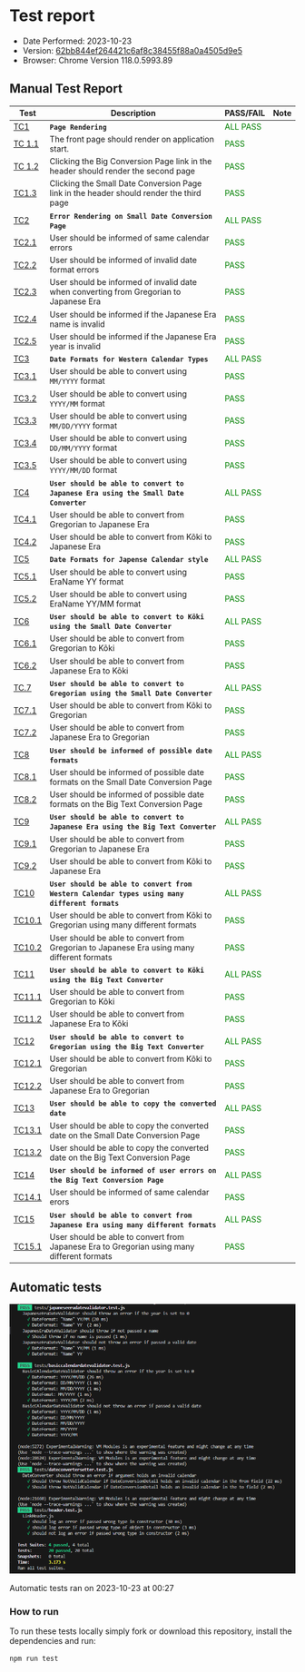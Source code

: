 # Test report

* Date Performed: 2023-10-23
* Version: [62bb844ef264421c6af8c38455f88a0a4505d9e5](https://github.com/IchanP/L3-DateConverter/tree/62bb844ef264421c6af8c38455f88a0a4505d9e5)
* Browser: Chrome Version 118.0.5993.89

## Manual Test Report

| Test | Description               | PASS/FAIL | Note |
|------|---------------------------|------------------|-----------|
| [TC1](./testspecification.md#tc-1-page-rendering)  | **`Page Rendering`** | <span style="color: green">ALL PASS</span> | |
| [TC 1.1](./testspecification.md#tc-11-the-front-page-should-render-on-application-start) | The front page should render on application start. |  <span style="color: green">PASS</span>  |  |
| [TC 1.2](./testspecification.md#tc12-clicking-the-big-conversion-page-link-in-the-header-should-render-the-second-page) | Clicking the Big Conversion Page link in the header should render the second page |  <span style="color: green">PASS</span>  |  |
| [TC1.3](./testspecification.md#tc13-clicking-the-small-date-conversion-page-link-in-the-header-should-render-the-third-page) | Clicking the Small Date Conversion Page link in the header should render the third page | <span style="color: green">PASS</span> | |
| [TC2](./testspecification.md#tc-2-error-rendering-on-small-date-conversion-page) | **``Error Rendering on Small Date Conversion Page``** | <span style="color: green">ALL PASS</span> | |
| [TC2.1](./testspecification.md#tc21-user-should-be-informed-of-same-calendar-errors) | User should be informed of same calendar errors | <span style="color: green">PASS</span> | |
| [TC2.2](./testspecification.md#tc22-user-should-be-informed-of-invalid-date-format-errors) | User should be informed of invalid date format errors | <span style="color: green">PASS</span> | |
| [TC2.3](./testspecification.md#tc23-user-should-be-informed-of-invalid-date-when-converting-from-gregorian-to-japanese-era) | User should be informed of invalid date when converting from Gregorian to Japanese Era | <span style="color: green">PASS</span> | |
| [TC2.4](./testspecification.md#tc24-user-should-be-informed-if-the-japanese-era-name-is-invalid) | User should be informed if the Japanese Era name is invalid | <span style="color: green">PASS</span> | |
| [TC2.5](./testspecification.md#tc25-user-should-be-informed-if-the-japanese-era-year-is-invalid) | User should be informed if the Japanese Era year is invalid | <span style="color: green">PASS</span> | |
| [TC3](./testspecification.md#tc-3---date-formats-for-western-calendar-types) | **`Date Formats for Western Calendar Types`** | <span style="color: green">ALL PASS</span> | |
| [TC3.1](./testspecification.md#tc31-user-should-be-able-to-convert-using-mmyyyy-format) | User should be able to convert using `MM/YYYY` format | <span style="color: green">PASS</span> | |
| [TC3.2](./testspecification.md#tc-32-user-should-be-able-to-convert-using-yyyymm-format) | User should be able to convert using `YYYY/MM` format | <span style="color: green">PASS</span> | |
| [TC3.3](./testspecification.md#tc33-user-should-be-able-to-convert-using-mmddyyyy-format) | User should be able to convert using `MM/DD/YYYY` format | <span style="color: green">PASS</span> | |
| [TC3.4](./testspecification.md#tc34-user-should-be-able-to-convert-using-ddmmyyyy-format) | User should be able to convert using `DD/MM/YYYY` format | <span style="color: green">PASS</span> | |
| [TC3.5](./testspecification.md#tc35-user-should-be-able-to-convert-using-yyyymmdd-format) | User should be able to convert using `YYYY/MM/DD` format | <span style="color: green">PASS</span> | |
| [TC4](./testspecification.md#tc4-user-should-be-able-to-convert-to-japanese-era-using-the-small-date-converter) | **`User should be able to convert to Japanese Era using the Small Date Converter`** | <span style="color: green">ALL PASS</span> | |
| [TC4.1](./testspecification.md#tc41-user-should-be-able-to-convert-from-gregorian-to-japanese-era) | User should be able to convert from Gregorian to Japanese Era | <span style="color: green">PASS</span> | |
| [TC4.2](./testspecification.md#tc42-user-should-be-able-to-convert-from-kõki-to-japanese-era) | User should be able to convert from Kõki to Japanese Era | <span style="color: green">PASS</span> | |
| [TC5](./testspecification.md#tc5-date-formats-for-japense-calendar-style) | **`Date Formats for Japense Calendar style`** | <span style="color: green">ALL PASS</span> | |
| [TC5.1](./testspecification.md#tc51-user-should-be-able-to-convert-using-eraname-yy-format) | User should be able to convert using EraName YY format | <span style="color: green">PASS</span> | |
| [TC5.2](./testspecification.md#tc52-user-should-be-able-to-convert-using-eraname-yymm-format) | User should be able to convert using EraName YY/MM format | <span style="color: green">PASS</span> | |
| [TC6](./testspecification.md#tc6-user-should-be-able-to-convert-to-kõki-using-the-small-date-converter) | **`User should be able to convert to Kõki using the Small Date Converter`** | <span style="color: green">ALL PASS</span> |  |
| [TC6.1](./testspecification.md#tc61-user-should-be-able-to-convert-from-gregorian-to-kõki) | User should be able to convert from Gregorian to Kõki | <span style="color: green">PASS</span> | |
| [TC6.2](./testspecification.md#tc62-user-should-be-able-to-convert-from-japanese-era-to-kõki) | User should be able to convert from Japanese Era to Kõki | <span style="color: green">PASS</span> | |
| [TC.7](./testspecification.md#tc7-user-should-be-able-to-convert-to-gregorian-using-the-small-date-converter) | **`User should be able to convert to Gregorian using the Small Date Converter`** | <span style="color: green">ALL PASS</span> | |
| [TC7.1](./testspecification.md#tc71-user-should-be-able-to-convert-from-kõki-to-gregorian) | User should be able to convert from Kõki to Gregorian | <span style="color: green">PASS</span> | |
| [TC7.2](./testspecification.md#tc72-user-should-be-able-to-convert-from-japanese-era-to-gregorian) | User should be able to convert from Japanese Era to Gregorian | <span style="color: green">PASS</span> | |
| [TC8](./testspecification.md#tc8-user-should-be-informed-of-possible-date-formats) | **`User should be informed of possible date formats`** | <span style="color: green">ALL PASS</span> | |
| [TC8.1](./testspecification.md#tc81-user-should-be-informed-of-possible-date-formats-on-the-small-date-conversion-page) | User should be informed of possible date formats on the Small Date Conversion Page | <span style="color: green">PASS</span> | |
| [TC8.2](./testspecification.md#tc82-user-should-be-informed-of-possible-date-formats-on-the-big-text-conversion-page) | User should be informed of possible date formats on the Big Text Conversion Page | <span style="color: green">PASS</span> | |
| [TC9](./testspecification.md#tc9-user-should-be-able-to-convert-to-japanese-era-using-the-big-text-converter) | **`User should be able to convert to Japanese Era using the Big Text Converter`** | <span style="color: green">ALL PASS</span> | |
| [TC9.1](./testspecification.md#tc91-user-should-be-able-to-convert-from-gregorian-to-japanese-era) | User should be able to convert from Gregorian to Japanese Era | <span style="color: green">PASS</span> | |
| [TC9.2](./testspecification.md#tc92-user-should-be-able-to-convert-from-kõki-to-japanese-era) | User should be able to convert from Kõki to Japanese Era | <span style="color: green">PASS</span> | |
| [TC10](./testspecification.md#tc10-user-should-be-able-to-convert-from-western-calendar-types-using-many-different-formats-using-the-big-text-converter) | **`User should be able to convert from Western Calendar types using many different formats`** | <span style="color: green">ALL PASS</span> | |
| [TC10.1](./testspecification.md#tc101-user-should-be-able-to-convert-from-kõki-to-gregorian-using-many-different-formats) | User should be able to convert from Kõki to Gregorian using many different formats | <span style="color: green">PASS</span> | |
| [TC10.2](./testspecification.md#tc102-user-should-be-able-to-convert-from-gregorian-to-japanese-era-using-many-different-formats) | User should be able to convert from Gregorian to Japanese Era using many different formats | <span style="color: green">PASS</span> | |
| [TC11](./testspecification.md#tc11-user-should-be-able-to-convert-to-kõki-using-the-big-text-converter) | **`User should be able to convert to Kõki using the Big Text Converter`** |  <span style="color: green">ALL PASS</span> | |
| [TC11.1](./testspecification.md#tc111-user-should-be-able-to-convert-from-gregorian-to-kõki) | User should be able to convert from Gregorian to Kõki |  <span style="color: green">PASS</span> | |
| [TC11.2](./testspecification.md#tc112-user-should-be-able-to-convert-from-japanese-era-to-kõki) | User should be able to convert from Japanese Era to Kõki |  <span style="color: green">PASS</span> | |
| [TC12](./testspecification.md#tc12-user-should-be-able-to-convert-to-gregorian-using-the-big-text-converter) | **`User should be able to convert to Gregorian using the Big Text Converter`** | <span style="color: green">ALL PASS</span> | |
| [TC12.1](./testspecification.md#tc121-user-should-be-able-to-convert-from-kõki-to-gregorian) | User should be able to convert from Kõki to Gregorian |  <span style="color: green">PASS</span> | |
| [TC12.2](./testspecification.md#tc122-user-should-be-able-to-convert-from-japanese-era-to-gregorian) | User should be able to convert from Japanese Era to Gregorian |  <span style="color: green">PASS</span> | |
| [TC13](./testspecification.md#tc13-user-should-be-able-to-copy-the-converted-date) | **`User should be able to copy the converted date`** | <span style="color: green">ALL PASS</span> | |
| [TC13.1](./testspecification.md#tc131-user-should-be-able-to-copy-the-converted-date-on-the-small-date-conversion-page) | User should be able to copy the converted date on the Small Date Conversion Page | <span style="color: green">PASS</span> | |
| [TC13.2](./testspecification.md#tc132-user-should-be-able-to-copy-the-converted-date-on-the-big-text-conversion-page) | User should be able to copy the converted date on the Big Text Conversion Page | <span style="color: green">PASS</span> | |
| [TC14](./testspecification.md#tc14-user-should-be-informed-of-user-errors-on-the-big-text-conversion-page) | **`User should be informed of user errors on the Big Text Conversion Page`** |  <span style="color: green">ALL PASS</span> | |
| [TC14.1](./testspecification.md#tc141-user-should-be-informed-of-same-calendar-erors) | User should be informed of same calendar erors |  <span style="color: green">PASS</span> | |
| [TC15](./testspecification.md#tc15-user-should-be-able-to-convert-from-japanese-era-using-many-different-formats) | **`User should be able to convert from Japanese Era using many different formats`** | <span style="color: green">ALL PASS</span> | |
| [TC15.1](./testspecification.md#tc151-user-should-be-able-to-convert-from-japanese-era-to-gregorian-using-many-different-formats) | User should be able to convert from Japanese Era to Gregorian using many different formats | <span style="color: green">PASS</span> | |

## Automatic tests

![Test results](./images/auto-test-10-23.png)

Automatic tests ran on 2023-10-23 at 00:27

### How to run

To run these tests locally simply fork or download this repository, install the dependencies and run:

``` commandline
npm run test
```
